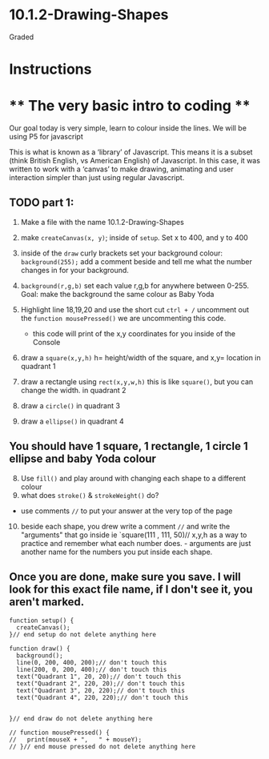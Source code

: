 # 10.1.2-Drawing-Shapes
Graded
# Instructions  

 # ** The very basic intro to coding **

  Our goal today is very simple, learn to colour inside the lines. We will be using P5 for javascript 
  
This is what is known as a ‘library’ of Javascript. This means it is a subset (think British English, vs American English) of Javascript. In this case, it was written to work with a ‘canvas’ to make drawing, animating and user interaction simpler than just using regular Javascript.


  
  ## TODO part 1:
  1. Make a file with the name 10.1.2-Drawing-Shapes

  2. make `createCanvas(x, y)`; inside of `setup`. Set x to 400, and y to 400
  3. inside of the `draw` curly brackets set your background colour: `background(255);`  add a comment beside and tell me what the number changes in for your background.
  4.  `background(r,g,b)` set each value r,g,b for anywhere between 0-255. 
        Goal: make the background the same colour as Baby Yoda

  5. Highlight line 18,19,20 and use the short cut `ctrl + /` uncomment out the `function mousePressed()` we are uncommenting this code. 
        - this code will print of the x,y coordinates for you inside of the Console
  5. draw a `square(x,y,h)` h= height/width of the square, and x,y= location in quadrant 1
  6. draw a rectangle using `rect(x,y,w,h)` this is like `square()`, but you can change the width. in quadrant 2
  7. draw a `circle()` in quadrant 3
  8. draw a `ellipse()` in quadrant 4


## You should have 1 square, 1 rectangle, 1 circle 1 ellipse and baby Yoda colour
  
  8. Use `fill()` and play around with changing each shape to a different colour 
  9. what does `stroke()` & `strokeWeight()` do?
  - use comments `//` to put your answer at the very top of the page
  10. beside each shape, you drew write a comment `//` and write the "arguments" that go inside ie `square(111 , 111, 50)// x,y,h as a way to practice and remember what each number does.
    - arguments are just another name for the numbers you put inside each shape. 

## Once you are done, make sure you save. I will look for this exact file name, if I don't see it, you aren't marked. 

```
function setup() {
  createCanvas();
}// end setup do not delete anything here

function draw() {
  background();
  line(0, 200, 400, 200);// don't touch this
  line(200, 0, 200, 400);// don't touch this
  text("Quadrant 1", 20, 20);// don't touch this
  text("Quadrant 2", 220, 20);// don't touch this
  text("Quadrant 3", 20, 220);// don't touch this
  text("Quadrant 4", 220, 220);// don't touch this


}// end draw do not delete anything here

// function mousePressed() {
//   print(mouseX + ",   " + mouseY);
// }// end mouse pressed do not delete anything here

```
